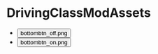 # DrivingClassModAssets
<script>	async function handleFileDownload(addr) {
  const response = await fetch(addr);
  const file = await response.blob(); 
  const downloadUrl = window.URL.createObjectURL(file); // 해당 file을 가리키는 url 생성
 
  const anchorElement = document.createElement('a');
  document.body.appendChild(anchorElement);
  anchorElement.download = 'some file'; // a tag에 download 속성을 줘서 클릭할 때 다운로드가 일어날 수 있도록 하기
  anchorElement.href = downloadUrl; // href에 url 달아주기
 
  anchorElement.click(); // 코드 상으로 클릭을 해줘서 다운로드를 트리거
 
  document.body.removeChild(anchorElement); // cleanup - 쓰임을 다한 a 태그 삭제
  window.URL.revokeObjectUrl(downloadUrl); // cleanup - 쓰임을 다한 url 객체 삭제
}</script>
* <button onclick="fandleFileDownload('bottombtn_off.png')">bottombtn_off.png</button>
* <button onclick="fandleFileDownload('bottombtn_pn.png')">bottombtn_on.png</button>
